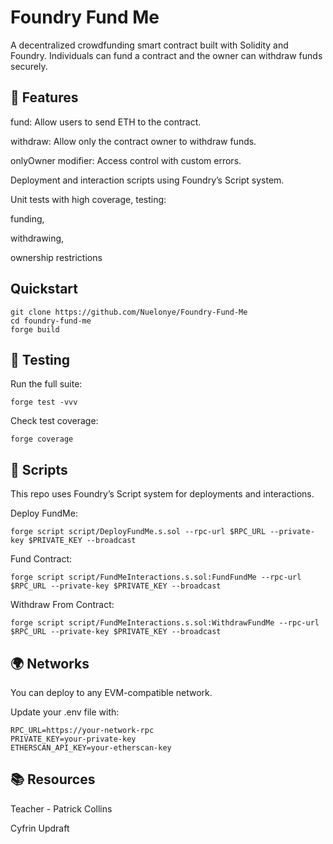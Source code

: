 # Foundry Fund Me

A decentralized crowdfunding smart contract built with Solidity and Foundry.
Individuals can fund a contract and the owner can withdraw funds securely.

## 🚀 Features

fund: Allow users to send ETH to the contract.

withdraw: Allow only the contract owner to withdraw funds.

onlyOwner modifier: Access control with custom errors.

Deployment and interaction scripts using Foundry’s Script system.

Unit tests with high coverage, testing:

funding,

withdrawing,

ownership restrictions


## Quickstart

```shell
git clone https://github.com/Nuelonye/Foundry-Fund-Me
cd foundry-fund-me
forge build
```

## 🧪 Testing

Run the full suite:
```shell
forge test -vvv
```

Check test coverage:
```shell
forge coverage
```

## 📜 Scripts

This repo uses Foundry’s Script system for deployments and interactions.

Deploy FundMe:
```shell
forge script script/DeployFundMe.s.sol --rpc-url $RPC_URL --private-key $PRIVATE_KEY --broadcast
```

Fund Contract:
```shell
forge script script/FundMeInteractions.s.sol:FundFundMe --rpc-url $RPC_URL --private-key $PRIVATE_KEY --broadcast
```

Withdraw From Contract:
```shell
forge script script/FundMeInteractions.s.sol:WithdrawFundMe --rpc-url $RPC_URL --private-key $PRIVATE_KEY --broadcast
```

## 🌍 Networks

You can deploy to any EVM-compatible network.

Update your .env file with:
```shell
RPC_URL=https://your-network-rpc
PRIVATE_KEY=your-private-key
ETHERSCAN_API_KEY=your-etherscan-key
```

## 📚 Resources

Teacher - Patrick Collins

Cyfrin Updraft